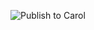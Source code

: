![Publish to Carol](https://github.com/brunocvcunha/actions-test/workflows/Publish%20to%20Carol/badge.svg)  
